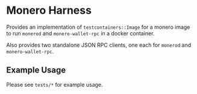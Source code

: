 # Monero Harness

Provides an implementation of `testcontainers::Image` for a monero image to run
`monerod` and `monero-wallet-rpc` in a docker container.

Also provides two standalone JSON RPC clients, one each for `monerod` and `monero-wallet-rpc`.

## Example Usage

Please see `tests/*` for example usage.
